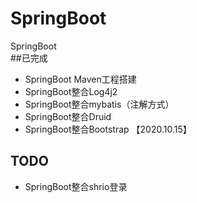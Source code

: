 # SpringBoot
SpringBoot  
##已完成
- SpringBoot Maven工程搭建
- SpringBoot整合Log4j2
- SpringBoot整合mybatis（注解方式）
- SpringBoot整合Druid
- SpringBoot整合Bootstrap 【2020.10.15】

## TODO
- SpringBoot整合shrio登录